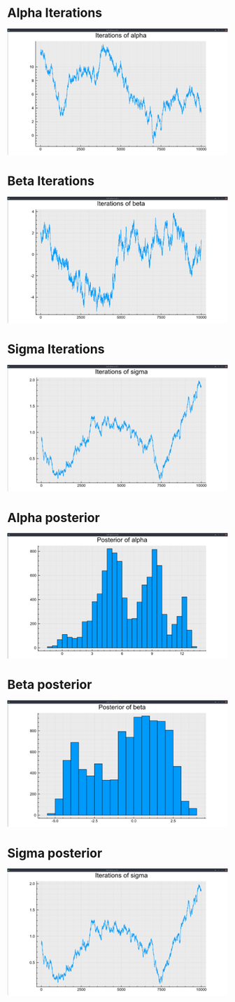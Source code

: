 # Alpha Iterations
![](posterior_alpha.png)
# Beta Iterations
![](posterior_beta.png)
# Sigma Iterations
![](posterior_sigma.png)
 # Alpha posterior
![](distr_alpha.png)
# Beta posterior
![](distr_beta.png)
# Sigma posterior
![](posterior_sigma.png)
 
  
  